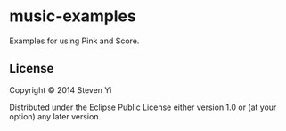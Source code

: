 # music-examples

Examples for using Pink and Score.

## License

Copyright © 2014 Steven Yi 

Distributed under the Eclipse Public License either version 1.0 or (at
your option) any later version.
